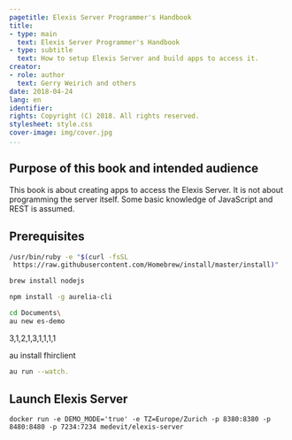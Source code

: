 ```yaml
---
pagetitle: Elexis Server Programmer's Handbook
title:
- type: main
  text: Elexis Server Programmer's Handbook
- type: subtitle
  text: How to setup Elexis Server and build apps to access it.
creator:
- role: author
  text: Gerry Weirich and others
date: 2018-04-24
lang: en
identifier:
rights: Copyright (C) 2018. All rights reserved. 
stylesheet: style.css
cover-image: img/cover.jpg 
...
```



## Purpose of this book  and intended audience

This book is about creating apps to access the Elexis Server. It is not about programming the server itself. Some basic knowledge of JavaScript and REST is assumed.

## Prerequisites 


```bash
/usr/bin/ruby -e "$(curl -fsSL 
 https://raw.githubusercontent.com/Homebrew/install/master/install)"
```

```bash
brew install nodejs
````

```bash
npm install -g aurelia-cli
```

```bash
cd Documents\
au new es-demo
```
3,1,2,1,3,1,1,1,1


au install fhirclient


```bash
au run --watch.
```

## Launch Elexis Server

`docker run -e DEMO_MODE='true' -e TZ=Europe/Zurich -p 8380:8380 -p 8480:8480 -p 7234:7234 medevit/elexis-server`

